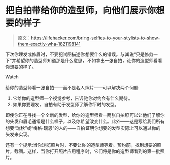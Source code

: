 # 把自拍带给你的造型师，向他们展示你想要的样子

> 原文：<https://lifehacker.com/bring-selfies-to-your-stylists-to-show-them-exactly-wha-1821198141>

下次你理发或修眉时，不要犯试图描述你想要什么的错误。与其说“只是修剪一下”并希望你的造型师知道那是什么意思，不如拿出一张自拍，让你的造型师看看你想要的样子。

Watch

给你的造型师看一张自拍——而不是名人照片——可以解决两个问题:

1.  它给你的造型师一个视觉参考，告诉他你对约会有什么期待。
2.  如果你要理发，自拍有助于发型师了解你平时的发型。

即使你正在寻找一个全新的发型，给你的造型师看一两张自拍照可以让他们了解你的头发和眉毛通常是什么样子，以及你希望改变什么。此外——这是写给我们所有想要“瑞秋”或“梅格·瑞恩”的人的——自拍证明你想要的发型实际上可以通过你的头发来实现。

还有一个提示:当你浏览照片时，不要让你的造型师等着。预约前，找到想要的照片，截图。这样，当你打开照片应用程序时，它们将是你的造型师看到的第一批照片。